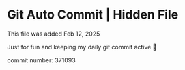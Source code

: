 # Git Auto Commit | Hidden File

This file was added Feb 12, 2025

Just for fun and keeping my daily git commit active 🤪

commit number: 371093
